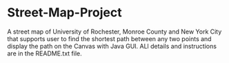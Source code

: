 # Street-Map-Project
A street map of University of Rochester, Monroe County and New York City that supports user to find the shortest path between any two points and display the path on the Canvas with Java GUI. ALl details and instructions are in the README.txt file.
